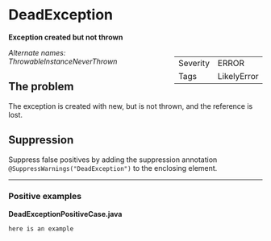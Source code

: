 <!--
*** AUTO-GENERATED, DO NOT MODIFY ***
To make changes, edit the @BugPattern annotation or the explanation in docs/bugpattern.
-->


# DeadException

__Exception created but not thrown__

<div style="float:right;"><table id="metadata">
<tr><td>Severity</td><td>ERROR</td></tr>
<tr><td>Tags</td><td>LikelyError</td></tr>
</table></div>


_Alternate names: ThrowableInstanceNeverThrown_

## The problem
The exception is created with new, but is not thrown, and the reference is lost.

## Suppression
Suppress false positives by adding the suppression annotation `@SuppressWarnings("DeadException")` to the enclosing element.


----------

### Positive examples
__DeadExceptionPositiveCase.java__

```java
here is an example
```

